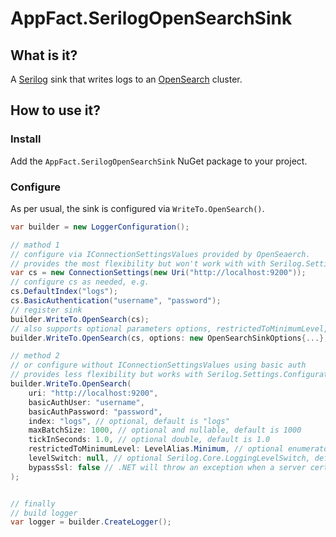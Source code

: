 # AppFact.SerilogOpenSearchSink

## What is it?

A [Serilog](https://serilog.net/) sink that writes logs to an [OpenSearch](https://opensearch.org/) cluster.

## How to use it?

### Install

Add the `AppFact.SerilogOpenSearchSink` NuGet package to your project.

### Configure

As per usual, the sink is configured via `WriteTo.OpenSearch()`.

```csharp
var builder = new LoggerConfiguration();

// mathod 1
// configure via IConnectionSettingsValues provided by OpenSeaerch.
// provides the most flexibility but won't work with with Serilog.Settings.Configuration
var cs = new ConnectionSettings(new Uri("http://localhost:9200"));
// configure cs as needed, e.g.
cs.DefaultIndex("logs");
cs.BasicAuthentication("username", "password");
// register sink
builder.WriteTo.OpenSearch(cs);
// also supports optional parameters options, restrictedToMinimumLevel, and levelSwitch
builder.WriteTo.OpenSearch(cs, options: new OpenSearchSinkOptions{...}, restrictedToMinimumLevel: LevelAlias.Minimum, levelSwitch: new Serilog.Core.LoggingLevelSwitch());

// method 2
// or configure without IConnectionSettingsValues using basic auth
// provides less flexibility but works with Serilog.Settings.Configuration
builder.WriteTo.OpenSearch(
    uri: "http://localhost:9200",
    basicAuthUser: "username",
    basicAuthPassword: "password",
    index: "logs", // optional, default is "logs"
    maxBatchSize: 1000, // optional and nullable, default is 1000
    tickInSeconds: 1.0, // optional double, default is 1.0
    restrictedToMinimumLevel: LevelAlias.Minimum, // optional enumerator, default is LevelAlias.Minimum
    levelSwitch: null, // optional Serilog.Core.LoggingLevelSwitch, default is null
    bypassSsl: false // .NET will throw an exception when a server certificate is issued by an untrasted authority. To bypass the SSL certificate check set the value to true, default is false
);


// finally
// build logger
var logger = builder.CreateLogger();
```
